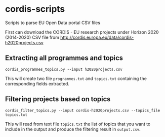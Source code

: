 # cordis-scripts
Scripts to parse EU Open Data portal CSV files

First can download the CORDIS - EU research projects under Horizon 2020 (2014-2020) CSV file from http://cordis.europa.eu/data/cordis-h2020projects.csv

## Extracting all programmes and topics

    cordis_programmes_topics.py --input h2020projects.csv

This will create two file `programmes.txt` and `topics.txt` containing the corresponding fields extracted.

## Filtering projects based on topics

    cordis_filter_topics.py --input cordis-h2020projects.csv --topics_file topics.txt

This will read from text file `topics.txt` the list of topics that you want to include in the output and produce the filtering result in `output.csv`.


